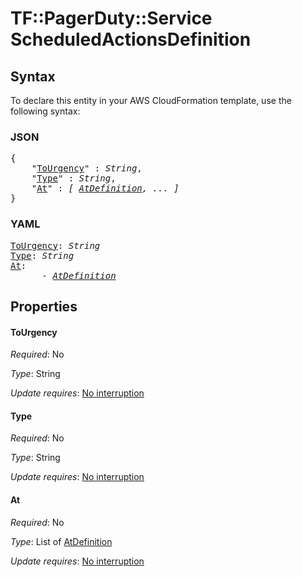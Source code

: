 # TF::PagerDuty::Service ScheduledActionsDefinition

## Syntax

To declare this entity in your AWS CloudFormation template, use the following syntax:

### JSON

<pre>
{
    "<a href="#tourgency" title="ToUrgency">ToUrgency</a>" : <i>String</i>,
    "<a href="#type" title="Type">Type</a>" : <i>String</i>,
    "<a href="#at" title="At">At</a>" : <i>[ <a href="atdefinition.md">AtDefinition</a>, ... ]</i>
}
</pre>

### YAML

<pre>
<a href="#tourgency" title="ToUrgency">ToUrgency</a>: <i>String</i>
<a href="#type" title="Type">Type</a>: <i>String</i>
<a href="#at" title="At">At</a>: <i>
      - <a href="atdefinition.md">AtDefinition</a></i>
</pre>

## Properties

#### ToUrgency

_Required_: No

_Type_: String

_Update requires_: [No interruption](https://docs.aws.amazon.com/AWSCloudFormation/latest/UserGuide/using-cfn-updating-stacks-update-behaviors.html#update-no-interrupt)

#### Type

_Required_: No

_Type_: String

_Update requires_: [No interruption](https://docs.aws.amazon.com/AWSCloudFormation/latest/UserGuide/using-cfn-updating-stacks-update-behaviors.html#update-no-interrupt)

#### At

_Required_: No

_Type_: List of <a href="atdefinition.md">AtDefinition</a>

_Update requires_: [No interruption](https://docs.aws.amazon.com/AWSCloudFormation/latest/UserGuide/using-cfn-updating-stacks-update-behaviors.html#update-no-interrupt)

